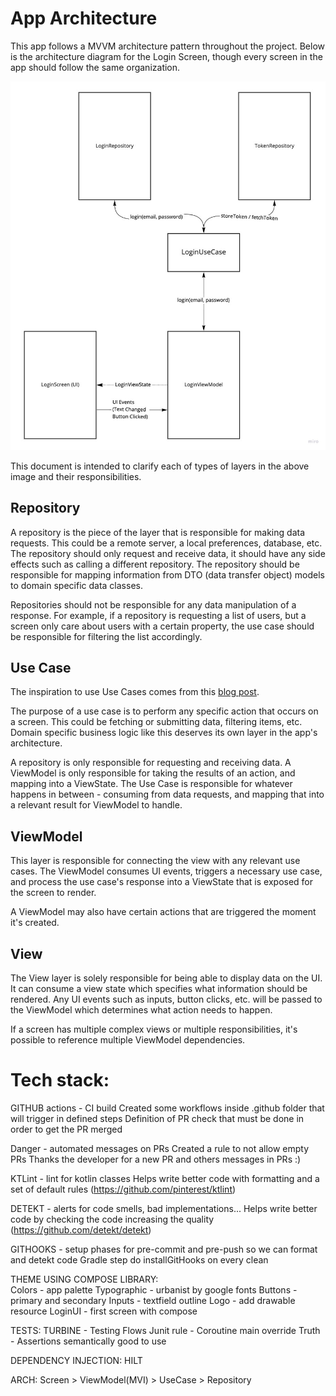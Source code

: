 # App Architecture

This app follows a MVVM architecture pattern throughout the project. Below is the architecture
diagram for the Login Screen, though every screen in the app should follow the same organization.

![App architecture diagram](/documentation/assets/AppModules.jpg)

This document is intended to clarify each of types of layers in the above image and their
responsibilities.

## Repository

A repository is the piece of the layer that is responsible for making data requests. This could be a
remote server, a local preferences, database, etc. The repository should only request and receive
data, it should have any side effects such as calling a different repository. The repository should
be responsible for mapping information from DTO (data transfer object) models to domain specific
data classes.

Repositories should not be responsible for any data manipulation of a response. For example, if a
repository is requesting a list of users, but a screen only care about users with a certain
property,
the use case should be responsible for filtering the list accordingly.

## Use Case

The inspiration to use Use Cases comes from
this [blog post](https://proandroiddev.com/why-you-need-use-cases-interactors-142e8a6fe576).

The purpose of a use case is to perform any specific action that occurs on a screen. This could be
fetching or submitting data, filtering items, etc. Domain specific business logic like this deserves
its own layer in the app's architecture.

A repository is only responsible for requesting and receiving data. A ViewModel is only responsible
for taking the results of an action, and mapping into a ViewState. The Use Case is responsible for
whatever happens in between - consuming from data requests, and mapping that into a relevant result
for ViewModel to handle.

## ViewModel

This layer is responsible for connecting the view with any relevant use cases. The ViewModel
consumes UI events, triggers a necessary use case, and process the use case's response into a
ViewState that is exposed for the screen to render.

A ViewModel may also have certain actions that are triggered the moment it's created.

## View

The View layer is solely responsible for being able to display data on the UI. It can consume a
view state which specifies what information should be rendered. Any UI events such as inputs, button
clicks, etc. will be passed to the ViewModel which determines what action needs to happen.

If a screen has multiple complex views or multiple responsibilities, it's possible to reference
multiple ViewModel dependencies.

# Tech stack:
  GITHUB actions - CI build
    Created some workflows inside .github folder that will trigger in defined steps
    Definition of PR check that must be done in order to get the PR merged
  
  Danger - automated messages on PRs
    Created a rule to not allow empty PRs
    Thanks the developer for a new PR and others messages in PRs :)

  KTLint - lint for kotlin classes
    Helps write better code with formatting and a set of default rules (https://github.com/pinterest/ktlint)   

  DETEKT - alerts for code smells, bad implementations...
    Helps write better code by checking the code increasing the quality (https://github.com/detekt/detekt)
  
  GITHOOKS - setup phases for pre-commit and pre-push so we can format and detekt code
    Gradle step do installGitHooks on every clean
  
  THEME USING COMPOSE LIBRARY:  
    Colors - app palette 
    Typographic - urbanist by google fonts
    Buttons - primary and secondary
    Inputs - textfield outline
    Logo - add drawable resource
    LoginUI - first screen with compose

  TESTS:
    TURBINE - Testing Flows
    Junit rule - Coroutine main override
    Truth - Assertions semantically good to use

  DEPENDENCY INJECTION:
    HILT

  ARCH:
    Screen > ViewModel(MVI) > UseCase > Repository

    

    